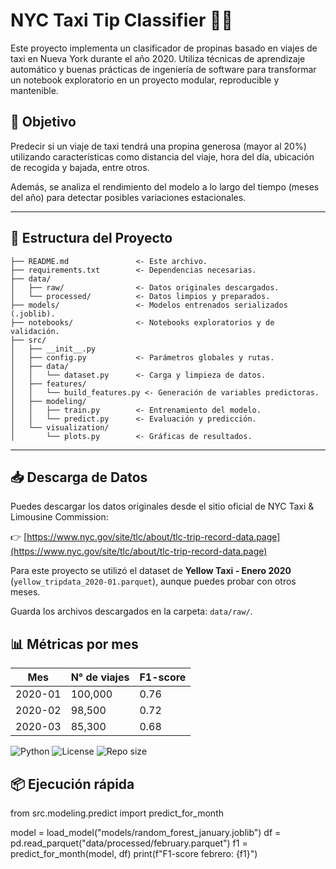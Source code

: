 # NYC Taxi Tip Classifier 🗽🚕

Este proyecto implementa un clasificador de propinas basado en viajes de taxi en Nueva York durante el año 2020. Utiliza técnicas de aprendizaje automático y buenas prácticas de ingeniería de software para transformar un notebook exploratorio en un proyecto modular, reproducible y mantenible.

## 📌 Objetivo

Predecir si un viaje de taxi tendrá una propina generosa (mayor al 20%) utilizando características como distancia del viaje, hora del día, ubicación de recogida y bajada, entre otros.

Además, se analiza el rendimiento del modelo a lo largo del tiempo (meses del año) para detectar posibles variaciones estacionales.

---

## 📁 Estructura del Proyecto

```text
├── README.md               <- Este archivo.
├── requirements.txt        <- Dependencias necesarias.
├── data/
│   ├── raw/                <- Datos originales descargados.
│   └── processed/          <- Datos limpios y preparados.
├── models/                 <- Modelos entrenados serializados (.joblib).
├── notebooks/              <- Notebooks exploratorios y de validación.
├── src/
│   ├── __init__.py
│   ├── config.py           <- Parámetros globales y rutas.
│   ├── data/
│   │   └── dataset.py      <- Carga y limpieza de datos.
│   ├── features/
│   │   └── build_features.py <- Generación de variables predictoras.
│   ├── modeling/
│   │   ├── train.py        <- Entrenamiento del modelo.
│   │   └── predict.py      <- Evaluación y predicción.
│   └── visualization/
│       └── plots.py        <- Gráficas de resultados.
```
----
## 📥 Descarga de Datos

Puedes descargar los datos originales desde el sitio oficial de NYC Taxi & Limousine Commission:

👉 [https://www.nyc.gov/site/tlc/about/tlc-trip-record-data.page](https://www.nyc.gov/site/tlc/about/tlc-trip-record-data.page)

Para este proyecto se utilizó el dataset de **Yellow Taxi - Enero 2020** (`yellow_tripdata_2020-01.parquet`), aunque puedes probar con otros meses.

Guarda los archivos descargados en la carpeta: `data/raw/`.


## 📊 Métricas por mes

| Mes        | N° de viajes | F1-score |
|------------|--------------|----------|
| 2020-01    | 100,000      | 0.76     |
| 2020-02    | 98,500       | 0.72     |
| 2020-03    | 85,300       | 0.68     |

![Python](https://img.shields.io/badge/python-3.9+-blue)
![License](https://img.shields.io/github/license/Joselota/nyc-taxi-tip-classifier)
![Repo size](https://img.shields.io/github/repo-size/Joselota/nyc-taxi-tip-classifier)

## 📦 Ejecución rápida
from src.modeling.predict import predict_for_month

model = load_model("models/random_forest_january.joblib")
df = pd.read_parquet("data/processed/february.parquet")
f1 = predict_for_month(model, df)
print(f"F1-score febrero: {f1}")

